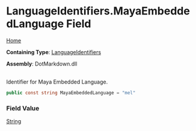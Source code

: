 # LanguageIdentifiers\.MayaEmbeddedLanguage Field

[Home](../../../README.md)

**Containing Type**: [LanguageIdentifiers](../README.md)

**Assembly**: DotMarkdown\.dll

\
Identifier for Maya Embedded Language\.

```csharp
public const string MayaEmbeddedLanguage = "mel"
```

### Field Value

[String](https://docs.microsoft.com/en-us/dotnet/api/system.string)

